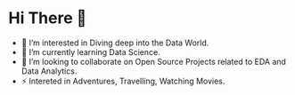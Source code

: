<H1> Hi There 👋 </H1>



- 👀 I’m interested in Diving deep into the Data World.
- 🌱 I’m currently learning Data Science.
- 💞️ I’m looking to collaborate on Open Source Projects related to EDA and Data Analytics.
- ⚡ Intereted in Adventures, Travelling, Watching Movies.

<!---
bhatt-manu07/bhatt-manu07 is a ✨ special ✨ repository because its `README.md` (this file) appears on your GitHub profile.
You can click the Preview link to take a look at your changes.
--->
